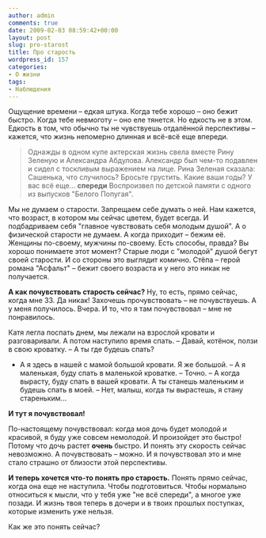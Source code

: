 ```yaml
---
author: admin
comments: true
date: 2009-02-03 08:59:42+00:00
layout: post
slug: pro-starost
title: Про старость
wordpress_id: 157
categories:
- О жизни
tags:
- Наблюдения
---
```


Ощущение времени – едкая штука.
Когда тебе хорошо – оно бежит быстро. Когда тебе невмоготу – оно еле тянется.
Но едкость не в этом. Едкость в том, что обычно ты не чувствуешь отдалённой перспективы – кажется, что жизнь непомерно длинная и всё-всё еще впереди.


> Однажды в одном купе актерская жизнь свела вместе Рину Зеленую и Александра Абдулова. Александр был чем-то подавлен и сидел с тоскливым выражением на лице. Рина Зеленая сказала: Сашенька, что случилось? Бросьте грустить. Какие ваши годы? У вас всё еще... **спереди**
Воспроизвел по детской памяти с одного из выпусков "Белого Попугая".


<!-- more -->Мы не думаем о старости. Запрещаем себе думать о ней. Нам кажется, что возраст, в котором мы сейчас цветем, будет всегда. И подбадриваем себя "главное чувствовать себя молодым душой". А о физической старости не думаем. А когда приходит – бежим её. Женщины по-своему, мужчины по-своему. Есть способы, правда? Вы хорошо понимаете этот момент? Старые люди с  "молодой" душой бегут своей старости. И со стороны это выглядит комично. Стёпа – герой романа "Асфальт" – бежит своего возраста и у него это никак не получается.

**А как почувствовать старость сейчас?**
Ну, то есть, прямо сейчас, когда мне 33. Да никак! Захочешь прочувствовать – не почувствуешь.
А у меня получилось. Вчера. И то, что я там почувствовал – мне не понравилось.

Катя легла поспать днем, мы лежали на взрослой кровати и разговаривали.  А потом наступило время спать.
– Давай, котёнок, ползи в свою кроватку.
– А ты где будешь спать?
- А я здесь в нашей с мамой большой кровати. Я же большой.
– А я маленькая, буду спать в маленькой кроватке.
– Точно.
– А когда вырасту, буду спать в вашей кровати. А ты станешь маленьким и будешь спать в моей.
– Нет, малыш, когда ты вырастешь, я стану стареньким...

**И тут я почувствовал!**

По-настоящему почувствовал: когда моя дочь будет молодой и красивой, я буду уже совсем немолодой. И произойдет это быстро! Потому что дочь растет **очень** быстро. И понять эту скорость сейчас невозможно. А почувствовать – можно. И я почувствовал это и мне стало страшно от близости этой перспективы.

**И теперь хочется что-то понять про старость.**
Понять прямо сейчас, когда она еще не наступила.  Чтобы подготовиться. Чтобы нормально относиться к мысли, что у тебя уже "не всё спереди", а многое уже позади. И жизнь твоя теперь в дочери и в твоих прошлых поступках, которые изменить уже нельзя.

Как же это понять сейчас?
